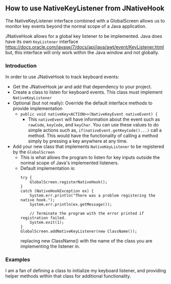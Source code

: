## How to use NativeKeyListener from JNativeHook

The NativeKeyListener interface combined with a GlobalScreen allows us to monitor key events beyond the normal scope of a Java application.

JNativeHook allows for a global key listener to be implemented. Java does have its own `KeyListener` interface https://docs.oracle.com/javase/7/docs/api/java/awt/event/KeyListener.html
but, this interface will only work within the Java window and not globally.

### Introduction
In order to use JNativeHook to track keyboard events:

- Get the JNativeHook jar and add that dependency to your project.
- Create a class to listen for keyboard events. This class must implement `NativeKeyListener`
- Optional (but not really): Override the default interface methods to provide implementation
    - `public void nativeKey<ACTION>>(NativeKeyEvent nativeEvent) {`
        - This `nativeEvent` will have information about the event such as `rawCode`, `keyCode`, and `keyChar`. You can
          use these values to do simple actions such as, `if(nativeEvent.getKeyCode()...)` call a method. This would have the functionality
          of calling a method simply by pressing a key anywhere at any time.
- Add your new class that implements `NativeKeyListener` to be registered by the `GlobalScreen`
    - This is what allows the program to listen for key inputs outside the normal scope of Java's implemented listeners.
    - Default implementation is:
        ```
        try {
            GlobalScreen.registerNativeHook();
        }
        catch (NativeHookException ex) {
            System.err.println("There was a problem registering the native hook.");
            System.err.println(ex.getMessage());

            // Terminate the program with the error printed if registration failed.
            System.exit(1);
        }
        GlobalScreen.addNativeKeyListener(new ClassName());
        ```
      replacing new ClassName() with the name of the class you are implementing the listener in.

### Examples
I am a fan of defining a class to initialize my keyboard listener, and providing helper methods within that class for additional functionality.
